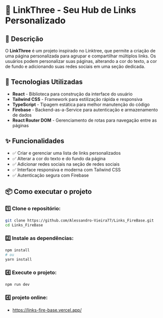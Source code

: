 # 📌 LinkThree - Seu Hub de Links Personalizado

## 📖 Descrição

O **LinkThree** é um projeto inspirado no Linktree, que permite a criação de uma página personalizada para agrupar e compartilhar múltiplos links. Os usuários podem personalizar suas páginas, alterando a cor do texto, a cor de fundo e adicionando suas redes sociais em uma seção dedicada.

## 🚀 Tecnologias Utilizadas

- **React** - Biblioteca para construção da interface do usuário
- **Tailwind CSS** - Framework para estilização rápida e responsiva
- **TypeScript** - Tipagem estática para melhor manutenção do código
- **Firebase** - Backend-as-a-Service para autenticação e armazenamento de dados
- **React Router DOM** - Gerenciamento de rotas para navegação entre as páginas

## ✨ Funcionalidades

- ✅ Criar e gerenciar uma lista de links personalizados  
- ✅ Alterar a cor do texto e do fundo da página  
- ✅ Adicionar redes sociais na seção de redes sociais  
- ✅ Interface responsiva e moderna com Tailwind CSS  
- ✅ Autenticação segura com Firebase  

## 📦 Como executar o projeto

### 1️⃣ Clone o repositório:
```bash
git clone https://github.com/Alessandro-Vieira77/Links_FireBase.git
cd Links_FireBase
```

### 2️⃣ Instale as dependências:
```bash
npm install
# ou
yarn install
```

### 4️⃣ Execute o projeto:
```bash
npm run dev
```

### 4️⃣ projeto online:
- https://links-fire-base.vercel.app/

